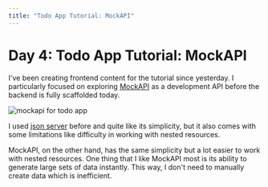 ```yaml
---
title: "Todo App Tutorial: MockAPI"
---
```


# Day 4: Todo App Tutorial: MockAPI

I've been creating frontend content for the tutorial since yesterday. I particularly focused on exploring [MockAPI](https://mockapi.io/projects) as a development API before the backend is fully scaffolded today.

![mockapi for todo app](/images/20220601-0630/day4-mockapi.png)

I used [json server](https://github.com/typicode/json-server) before and quite like its simplicity, but it also comes with some limitations like difficulty in working with nested resources.

MockAPI, on the other hand, has the same simplicity but a lot easier to work with nested resources. One thing that I like MockAPI most is its ability to generate large sets of data instantly. This way, I don't need to manually create data which is inefficient.
